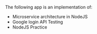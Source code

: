 The following app is an implementation of: 
- Microservice architecture in NodeJS
- Google login API Testing
- NodeJS Practice
